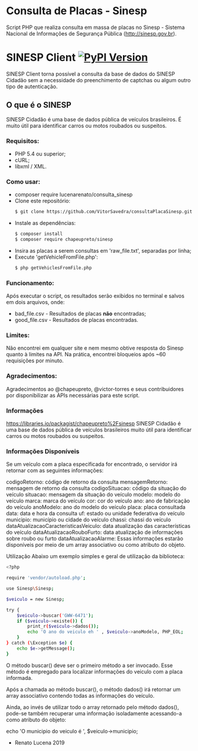 # Consulta de Placas - Sinesp

Script PHP que realiza consulta em massa de placas no Sinesp - Sistema Nacional de Informações de Segurança Pública (http://sinesp.gov.br).

# SINESP Client [![PyPI Version](https://img.shields.io/pypi/v/sinesp-client.svg)](https://pypi.python.org/pypi/sinesp-client)

SINESP Client torna possível a consulta da base de dados do SINESP Cidadão sem a necessidade do preenchimento de captchas ou algum outro tipo de autenticação.



## O que é o SINESP

SINESP Cidadão é uma base de dados pública de veículos brasileiros. É muito útil para identificar carros ou motos roubados ou suspeitos.

### Requisitos:
- PHP 5.4 ou superior;
- cURL;
- libxml / XML.

### Como usar:
  - composer require lucenarenato/consulta_sinesp
  - Clone este repositório:
    ```sh
    $ git clone https://github.com/VitorSavedra/consultaPlacaSinesp.git
    ```
  - Instale as dependências:
    ```sh
    $ composer install
    $ composer require chapeupreto/sinesp
    ```
  - Insira as placas a serem consultas em 'raw_file.txt', separadas por linha;
  - Execute 'getVehicleFromFile.php':
    ```sh
    $ php getVehiclesFromFile.php
    ```

### Funcionamento: 
Após executar o script, os resultados serão exibidos no terminal e salvos em dois arquivos, onde:

- bad_file.csv - Resultados de placas **não** encontradas;
- good_file.csv - Resultados de placas encontradas.

### Limites:
Não encontrei em qualquer site e nem mesmo obtive resposta do Sinesp quanto à limites na API. Na prática, encontrei bloqueios após ~60 requisições por minuto.

### Agradecimentos:
Agradecimentos ao @chapeupreto, @victor-torres e seus contribuidores por disponibilizar as APIs necessárias para este script.

### Informações
https://libraries.io/packagist/chapeupreto%2Fsinesp
SINESP Cidadão é uma base de dados pública de veículos brasileiros muito útil para identificar carros ou motos roubados ou suspeitos.

### Informações Disponíveis
Se um veículo com a placa especificada for encontrado, o servidor irá retornar com as seguintes informações:

codigoRetorno: código de retorno da consulta
mensagemRetorno: mensagem de retorno da consulta
codigoSituacao: código da situação do veículo
situacao: mensagem da situação do veículo
modelo: modelo do veículo
marca: marca do veículo
cor: cor do veículo
ano: ano de fabricação do veículo
anoModelo: ano do modelo do veículo
placa: placa consultada
data: data e hora da consulta
uf: estado ou unidade federativa do veículo
municipio: município ou cidade do veículo
chassi: chassi do veículo
dataAtualizacaoCaracteristicasVeiculo: data atualização das características do veículo
dataAtualizacaoRouboFurto: data atualização de informações sobre roubo ou furto
dataAtualizacaoAlarme:
Essas informações estarão disponíveis por meio de um array associativo ou como atributo do objeto.

Utilização
Abaixo um exemplo simples e geral de utilização da biblioteca:
```sh
<?php

require 'vendor/autoload.php';

use Sinesp\Sinesp;

$veiculo = new Sinesp;

try {
    $veiculo->buscar('GWW-6471');
    if ($veiculo->existe()) {
        print_r($veiculo->dados());
        echo 'O ano do veiculo eh ' , $veiculo->anoModelo, PHP_EOL;
    }
} catch (\Exception $e) {
    echo $e->getMessage();
}
```
O método buscar() deve ser o primeiro método a ser invocado. Esse método é empregado para localizar informações do veiculo com a placa informada.

Após a chamada ao método buscar(), o método dados() irá retornar um array associativo contendo todas as informações do veículo.

Ainda, ao invés de utilizar todo o array retornado pelo método dados(), pode-se também recuperar uma informação isoladamente acessando-a como atributo do objeto:

echo 'O municipio do veiculo é ', $veiculo->municipio;

- Renato Lucena 2019


